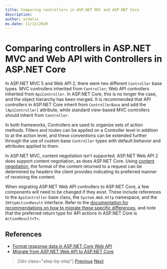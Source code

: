 ```yaml
---
title: Comparing controllers in ASP.NET MVC and ASP.NET Core
description: 
author: ardalis
ms.date: 11/13/2020
---
```


# Comparing controllers in ASP.NET MVC and Web API with Controllers in ASP.NET Core

In ASP.NET MVC 5 and Web API 2, there were two different `Controller` base types. MVC controllers inherited from `Controller`; Web API controllers inherited from `ApiController`. In ASP.NET Core, this is no longer the case, and the object hierarchy has been merged. It is recommended that API controllers in ASP.NET Core inherit from `ControllerBase` and add the `[ApiController]` attribute, while standard view-based MVC controllers should inherit from `Controller`.

In both frameworks, Controllers are used to organize sets of action methods. Filters and routes can be applied on a Controller level in addition to at the action level, and these conventions can be extended further through the use of custom base `Controller` types with default behavior and attributes applied to them.

In ASP.NET MVC, content negotiation isn't supported. ASP.NET Web API 2 does support content negotiation, as does ASP.NET Core. Using [content negotiation](https://docs.microsoft.com/aspnet/core/web-api/advanced/formatting), the format of the content returned to a request can be determined by headers the client provides indicating its preferred manner of receiving the content.

When migrating ASP.NET Web API controllers to ASP.NET Core, a few components will need to be changed if they exist. These include references to the `ApiController` base class, the `System.Web.Http` namespace, and the `IHttpActionResult` interface. Refer to the [documentation for recommendations on how to migrate these specific differences](https://docs.microsoft.com/aspnet/core/migration/webapi), and note that the preferred return type for API actions in ASP.NET Core is `ActionResult<T>`.

## References

- [Format response data in ASP.NET Core Web API](https://docs.microsoft.com/aspnet/core/web-api/advanced/formatting)
- [Migrate from ASP.NET Web API to ASP.NET Core](https://docs.microsoft.com/aspnet/core/migration/webapi)

>[!div class="step-by-step"]
>[Previous](identity-differences.md)
>[Next](razor-differences.md)
